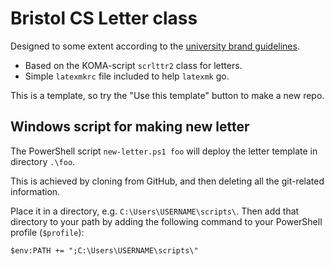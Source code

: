 # Bristol CS Letter class

Designed to some extent according to the [university brand guidelines](https://uob.sharepoint.com/sites/marketing/SitePages/Brand-guidlines.aspx).

- Based on the KOMA-script `scrlttr2` class for letters.
- Simple `latexmkrc` file included to help `latexmk` go.

This is a template, so try the "Use this template" button to make a new repo.

## Windows script for making new letter

The PowerShell script `new-letter.ps1 foo` will deploy the letter template in directory `.\foo`.

This is achieved by cloning from GitHub, and then deleting all the git-related information.

Place it in a directory, e.g. `C:\Users\USERNAME\scripts\`. Then add that
directory to your path by adding the following command to your PowerShell
profile (`$profile`):

```
$env:PATH += ";C:\Users\USERNAME\scripts\"
```
